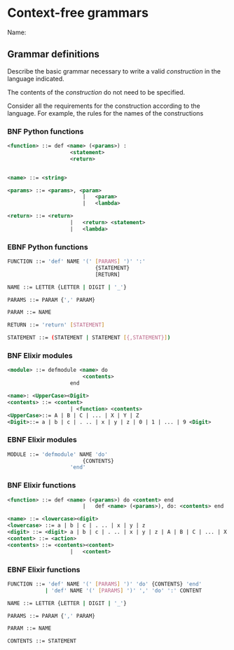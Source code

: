 # Context-free grammars

Name: 

## Grammar definitions

Describe the basic grammar necessary to write a valid *construction* in the language indicated.

The contents of the *construction* do not need to be specified.

Consider all the requirements for the construction according to the language. For example, the rules for the names of the constructions

### BNF Python functions

```xml
<function> ::= def <name> (<params>) :
                    <statement>
                    <return>


<name> ::= <string>

<params> ::= <params>, <param>
                        |   <param>
                        |   <lambda>

<return> ::= <return>
                    |   <return> <statement>
                    |   <lambda>


```

### EBNF Python functions

```bash
FUNCTION ::= 'def' NAME '(' [PARAMS] ')' ':'
                            {STATEMENT}
                            [RETURN]

NAME ::= LETTER {LETTER | DIGIT | '_'}

PARAMS ::= PARAM {',' PARAM}

PARAM ::= NAME

RETURN ::= 'return' [STATEMENT]

STATEMENT ::= (STATEMENT | STATEMENT [{,STATEMENT}])


```

### BNF Elixir modules

```xml
<module> ::= defmodule <name> do
                        <contents>
                    end

<name>: <UpperCase><Digit>
<contents> ::= <content>
                    | <function> <contents>
<UpperCase>::= A | B | C | ... | X | Y | Z
<Digit>::= a | b | c | . .. | x | y | z | 0 | 1 | ... | 9 <Digit>
```

### EBNF Elixir modules

```bash
MODULE ::= 'defmodule' NAME 'do' 
                        {CONTENTS}
                    'end'
```

### BNF Elixir functions

```xml
<function> ::= def <name> (<params>) do <content> end
                        |   def <name> (<params>), do: <contents> end

<name> ::= <lowercase><digit>
<lowercase> ::= a | b | c | . .. | x | y | z
<digit> ::= <digit> a | b | c | . .. | x | y | z | A | B | C | ... | X | Y | Z | 0 | 1 | ... | 9 
<content> ::= <action>
<contents> ::= <contents><content>
                    |   <content>

```

### EBNF Elixir functions

```bash
FUNCTION ::= 'def' NAME '(' [PARAMS] ')' 'do' {CONTENTS} 'end'
            | 'def' NAME '(' [PARAMS] ')' ',' 'do' ':' CONTENT

NAME ::= LETTER {LETTER | DIGIT | '_'}

PARAMS ::= PARAM {',' PARAM}

PARAM ::= NAME

CONTENTS ::= STATEMENT

```